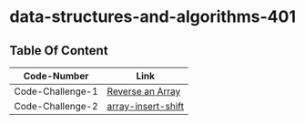 # data-structures-and-algorithms-401

## Table Of Content 

| Code-Number           | Link                                                  |
| ----------------------| ----------------------------------------------------- |
| Code-Challenge-1      | [Reverse an Array](code-challenges/challenge-1.md)    |
| Code-Challenge-2      | [array-insert-shift](code-challenges/challenge-2.md)  |
